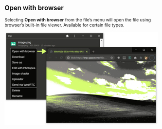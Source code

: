 ## Open with browser

Selecting **Open with browser** from the file’s menu will open the file using browser’s built-in file viewer. Available for certain file types.

![](./images/open-with-browser.png)
